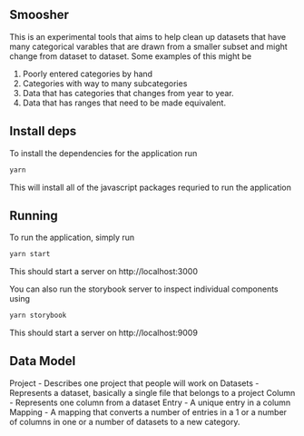Smoosher
-------

This is an experimental tools that aims to help clean up datasets that have many 
categorical varables that are drawn from a smaller subset and might change from dataset 
to dataset. Some examples of this might be 

1. Poorly entered categories by hand 
2. Categories with way to many subcategories 
3. Data that has categories that changes from year to year.
4. Data that has ranges that need to be made equivalent. 


Install deps
------------

To install the dependencies for the application run 

```bash
yarn
```

This will install all of the javascript packages requried to run the application 

Running
-------

To run the application, simply run 

```bash
yarn start
```
This should start a server on http://localhost:3000

You can also run the storybook server to inspect individual components using 

```bash
yarn storybook
```

This should start a server on http://localhost:9009

Data Model
---------

Project - Describes one project that people will work on
Datasets - Represents a dataset, basically a single file that belongs to a project
Column - Represents one column from a dataset 
Entry - A unique entry in a column 
Mapping - A mapping that converts a number of entries in a 1 or a  number of columns in one or a number of datasets to a new category.

